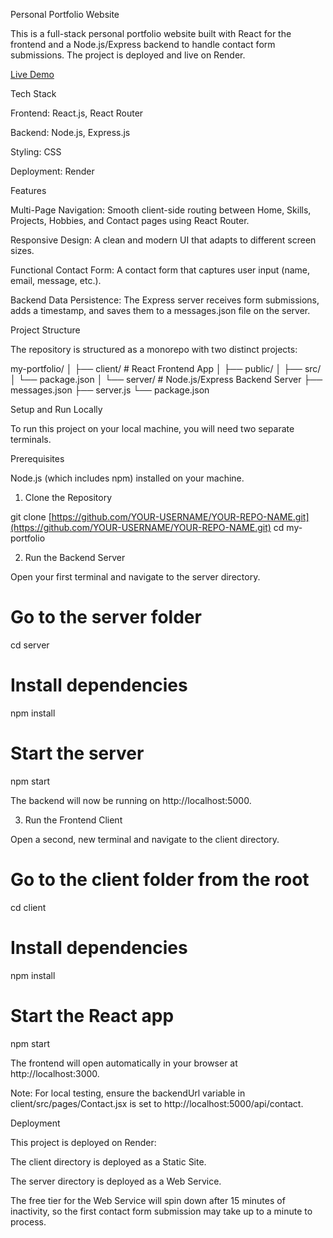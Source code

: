 Personal Portfolio Website

This is a full-stack personal portfolio website built with React for the frontend and a Node.js/Express backend to handle contact form submissions. The project is deployed and live on Render.

[Live Demo](https://my-portfolio-live-a274.onrender.com/)

Tech Stack

Frontend: React.js, React Router

Backend: Node.js, Express.js

Styling: CSS

Deployment: Render

Features

Multi-Page Navigation: Smooth client-side routing between Home, Skills, Projects, Hobbies, and Contact pages using React Router.

Responsive Design: A clean and modern UI that adapts to different screen sizes.

Functional Contact Form: A contact form that captures user input (name, email, message, etc.).

Backend Data Persistence: The Express server receives form submissions, adds a timestamp, and saves them to a messages.json file on the server.

Project Structure

The repository is structured as a monorepo with two distinct projects:

my-portfolio/
│
├── client/      # React Frontend App
│   ├── public/
│   ├── src/
│   └── package.json
│
└── server/      # Node.js/Express Backend Server
    ├── messages.json
    ├── server.js
    └── package.json


Setup and Run Locally

To run this project on your local machine, you will need two separate terminals.

Prerequisites

Node.js (which includes npm) installed on your machine.

1. Clone the Repository

git clone [https://github.com/YOUR-USERNAME/YOUR-REPO-NAME.git](https://github.com/YOUR-USERNAME/YOUR-REPO-NAME.git)
cd my-portfolio


2. Run the Backend Server

Open your first terminal and navigate to the server directory.

# Go to the server folder
cd server

# Install dependencies
npm install

# Start the server
npm start


The backend will now be running on http://localhost:5000.

3. Run the Frontend Client

Open a second, new terminal and navigate to the client directory.

# Go to the client folder from the root
cd client

# Install dependencies
npm install

# Start the React app
npm start


The frontend will open automatically in your browser at http://localhost:3000.

Note: For local testing, ensure the backendUrl variable in client/src/pages/Contact.jsx is set to http://localhost:5000/api/contact.

Deployment

This project is deployed on Render:

The client directory is deployed as a Static Site.

The server directory is deployed as a Web Service.

The free tier for the Web Service will spin down after 15 minutes of inactivity, so the first contact form submission may take up to a minute to process.